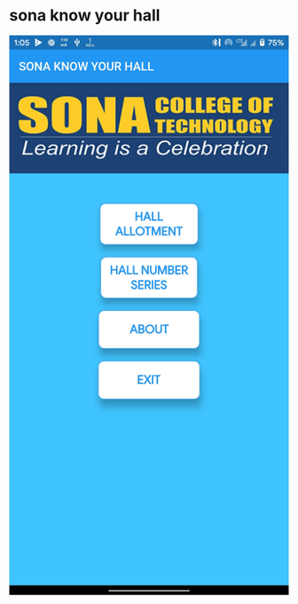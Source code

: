 # sona know your hall

![Screenshot](https://github.com/gokul1630/ExamHallFinder_flutter/blob/master/images/screenshot.jpg)
